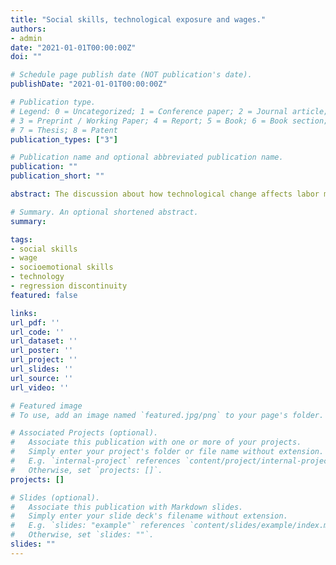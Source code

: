 ```yaml
---
title: "Social skills, technological exposure and wages."
authors:
- admin
date: "2021-01-01T00:00:00Z"
doi: ""

# Schedule page publish date (NOT publication's date).
publishDate: "2021-01-01T00:00:00Z"

# Publication type.
# Legend: 0 = Uncategorized; 1 = Conference paper; 2 = Journal article;
# 3 = Preprint / Working Paper; 4 = Report; 5 = Book; 6 = Book section;
# 7 = Thesis; 8 = Patent
publication_types: ["3"]

# Publication name and optional abbreviated publication name.
publication: ""
publication_short: ""

abstract: The discussion about how technological change affects labor market outcomes usually focuses on whether they replace labor or not. However, little is known about essential skills that are needed for keeping up in the labor market once a technology adoption occurs. In particular, skills that are difficult to be replaced by machines are at the heart of the debate such as those related to sociability and human interaction. I study the returns to social, cognitive, and non-cognitive skills in the light of technological innovations from 1996 to 2017 in Great Britain. I found that social skills are relevant for obtaining higher wages, and some evidence in favor of their importance when there is an adoption of new technology in business.

# Summary. An optional shortened abstract.
summary: 

tags:
- social skills
- wage
- socioemotional skills
- technology
- regression discontinuity
featured: false

links:
url_pdf: ''
url_code: ''
url_dataset: ''
url_poster: ''
url_project: ''
url_slides: ''
url_source: ''
url_video: ''

# Featured image
# To use, add an image named `featured.jpg/png` to your page's folder. 

# Associated Projects (optional).
#   Associate this publication with one or more of your projects.
#   Simply enter your project's folder or file name without extension.
#   E.g. `internal-project` references `content/project/internal-project/index.md`.
#   Otherwise, set `projects: []`.
projects: []

# Slides (optional).
#   Associate this publication with Markdown slides.
#   Simply enter your slide deck's filename without extension.
#   E.g. `slides: "example"` references `content/slides/example/index.md`.
#   Otherwise, set `slides: ""`.
slides: ""
---
```

